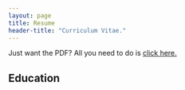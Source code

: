 ```yaml
---
layout: page
title: Resume
header-title: "Curriculum Vitae."
---
```


<p class="message">Just want the PDF? All you need to do is <a href="/resume/William Donaldson - Resume.pdf">click here.</a></p>

## Education